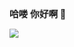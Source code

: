 ### 哈喽 你好啊 👋
![](https://github-readme-stats.vercel.app/api?username=imsyy&show_icons=true&show_icons=true)
